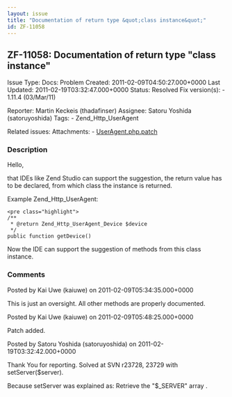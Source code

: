 ```yaml
---
layout: issue
title: "Documentation of return type &quot;class instance&quot;"
id: ZF-11058
---
```


ZF-11058: Documentation of return type "class instance"
-------------------------------------------------------

 Issue Type: Docs: Problem Created: 2011-02-09T04:50:27.000+0000 Last Updated: 2011-02-19T03:32:47.000+0000 Status: Resolved Fix version(s): - 1.11.4 (03/Mar/11)
 
 Reporter:  Martin Keckeis (thadafinser)  Assignee:  Satoru Yoshida (satoruyoshida)  Tags: - Zend\_Http\_UserAgent
 
 Related issues: 
 Attachments: - [UserAgent.php.patch](/issues/secure/attachment/13632/UserAgent.php.patch)
 
### Description

Hello,

that IDEs like Zend Studio can support the suggestion, the return value has to be declared, from which class the instance is returned.

Example Zend\_Http\_UserAgent:

 
    <pre class="highlight">
    /**
     * @return Zend_Http_UserAgent_Device $device
     */
    public function getDevice()


Now the IDE can support the suggestion of methods from this class instance.

 

 

### Comments

Posted by Kai Uwe (kaiuwe) on 2011-02-09T05:34:35.000+0000

This is just an oversight. All other methods are properly documented.

 

 

Posted by Kai Uwe (kaiuwe) on 2011-02-09T05:48:25.000+0000

Patch added.

 

 

Posted by Satoru Yoshida (satoruyoshida) on 2011-02-19T03:32:42.000+0000

Thank You for reporting. Solved at SVN r23728, 23729 with setServer($server).

Because setServer was explained as: Retrieve the "$\_SERVER" array .

 

 